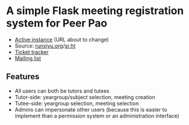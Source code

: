 # A simple Flask meeting registration system for Peer Pao

* [Active instance](https://powermentor.andrewyu.org/) (URL about to change)
* Source:
  [runxiyu.org](https://git.runxiyu.org/ykps/current/mentorweb.git)/[sr.ht](https://git.runxiyu.org/ykps/current/mentorweb.git)
* [Ticket tracker](https://todo.sr.ht/~runxiyu/mentorweb)
* [Mailing list](https://lists.sr.ht/~runxiyu/ykps)

## Features

* All users can both be tutors and tutees
* Tutor-side: yeargroup/subject selection, meeting creation
* Tutee-side: yeargroup selection, meeting selection
* Admins can impersonate other users (because this is easier to implement than a permission system or an administration interface)
